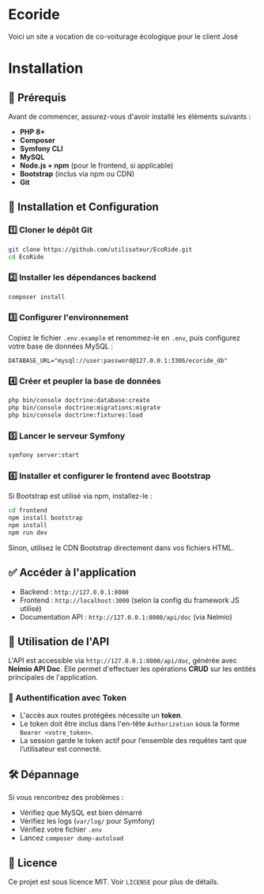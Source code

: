 # Ecoride 
Voici un site a vocation de co-voiturage écologique pour le client José 

# Installation

## 📌 Prérequis
Avant de commencer, assurez-vous d'avoir installé les éléments suivants :

- **PHP 8+**
- **Composer**
- **Symfony CLI**
- **MySQL**
- **Node.js + npm** (pour le frontend, si applicable)
- **Bootstrap** (inclus via npm ou CDN)
- **Git**

## 🚀 Installation et Configuration

### 1️⃣ Cloner le dépôt Git
```bash
git clone https://github.com/utilisateur/EcoRide.git
cd EcoRide
```

### 2️⃣ Installer les dépendances backend
```bash
composer install
```

### 3️⃣ Configurer l'environnement
Copiez le fichier `.env.example` et renommez-le en `.env`, puis configurez votre base de données MySQL :
```dotenv
DATABASE_URL="mysql://user:password@127.0.0.1:3306/ecoride_db"
```

### 4️⃣ Créer et peupler la base de données
```bash
php bin/console doctrine:database:create
php bin/console doctrine:migrations:migrate
php bin/console doctrine:fixtures:load
```

### 5️⃣ Lancer le serveur Symfony
```bash
symfony server:start
```

### 6️⃣ Installer et configurer le frontend avec Bootstrap
Si Bootstrap est utilisé via npm, installez-le :
```bash
cd frontend
npm install bootstrap
npm install
npm run dev
```
Sinon, utilisez le CDN Bootstrap directement dans vos fichiers HTML.

## ✅ Accéder à l'application
- Backend : `http://127.0.0.1:8000`
- Frontend : `http://localhost:3000` (selon la config du framework JS utilisé)
- Documentation API : `http://127.0.0.1:8000/api/doc` (via Nelmio)

## 🔗 Utilisation de l'API
L'API est accessible via `http://127.0.0.1:8000/api/doc`, générée avec **Nelmio API Doc**. Elle permet d'effectuer les opérations **CRUD** sur les entités principales de l'application.

### 🔑 Authentification avec Token
- L'accès aux routes protégées nécessite un **token**.
- Le token doit être inclus dans l'en-tête `Authorization` sous la forme `Bearer <votre_token>`.
- La session garde le token actif pour l’ensemble des requêtes tant que l’utilisateur est connecté.

## 🛠 Dépannage
Si vous rencontrez des problèmes :
- Vérifiez que MySQL est bien démarré
- Vérifiez les logs (`var/log/` pour Symfony)
- Vérifiez votre fichier `.env`
- Lancez `composer dump-autoload`

## 📜 Licence
Ce projet est sous licence MIT. Voir `LICENSE` pour plus de détails.

